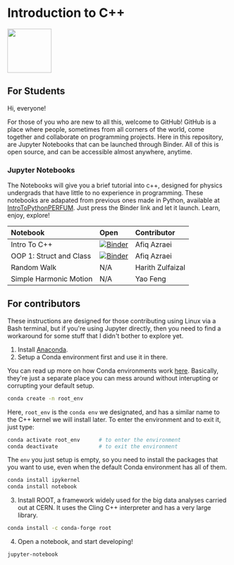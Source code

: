 # Introduction to C++

<img src="https://github.com/afyqazraei/MalayaHEPTutorials/blob/master/IntroToCpp/images/Cpp_logo.png" width="100" height="100">

## For Students

Hi, everyone!

For those of you who are new to all this, welcome to GitHub! GitHub is a place where people, sometimes from all corners of the world, come together and collaborate on programming projects. Here in this repository, are Jupyter Notebooks that can be launched through Binder. All of this is open source, and can be accessible almost anywhere, anytime. 

### Jupyter Notebooks

The Notebooks will give you a brief tutorial into c++, designed for physics undergrads that have little to no experience in programming. These notebooks are adapated from previous ones made in Python, available at [IntroToPythonPERFUM](https://github.com/afyqazraei/IntroToPythonPERFUM). Just press the Binder link and let it launch. Learn, enjoy, explore!

|Notebook|Open|Contributor|
|:--|:--|:--|
|Intro To C++|[![Binder](https://mybinder.org/badge_logo.svg)](https://mybinder.org/v2/gh/afyqazraei/MalayaHEPTutorials/master?filepath=.%2FIntroToCpp%2FIntro_to_Cpp.ipynb)|Afiq Azraei|
|OOP 1: Struct and Class |[![Binder](https://mybinder.org/badge_logo.svg)](https://mybinder.org/v2/gh/afyqazraei/MalayaHEPTutorials/master?filepath=.%2FIntroToCpp%2FOOP_Structs_Classes.ipynb)|Afiq Azraei|
|Random Walk|N/A|Harith Zulfaizal|
|Simple Harmonic Motion|N/A|Yao Feng|



## For contributors

These instructions are designed for those contributing using Linux via a Bash terminal, but if you're using Jupyter directly, then you need to find a workaround for some stuff that I didn't bother to explore yet.

1. Install [Anaconda](https://docs.anaconda.com/anaconda/install/).
2. Setup a Conda environment first and use it in there. 

You can read up more on how Conda environments work [here](https://docs.conda.io/projects/conda/en/latest/user-guide/concepts/environments.html). Basically, they're just a separate place you can mess around without interupting or corrupting your default setup.

```bash
conda create -n root_env
```
Here, `root_env` is the `conda env` we designated, and has a similar name to the C++ kernel we will install later. To enter the environment and to exit it, just type:
```bash
conda activate root_env      # to enter the environment
conda deactivate             # to exit the environment
```
The `env` you just setup is empty, so you need to install the packages that you want to use, even when the default Conda environment has all of them.
```bash
conda install ipykernel
conda install notebook
```
3. Install ROOT, a framework widely used for the big data analyses carried out at CERN. It uses the Cling C++ interpreter and has a very large library.

```bash
conda install -c conda-forge root
```
4. Open a notebook, and start developing!

```bash
jupyter-notebook
```
